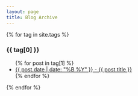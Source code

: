 ```yaml
---
layout: page
title: Blog Archive
---
```


{% for tag in site.tags %}
  <h3>{{ tag[0] }}</h3>
  <ul>
    {% for post in tag[1] %}
      <li><a href="/Vitamin-CS{{ post.url }}">{{ post.date | date: "%B %Y" }} - {{ post.title }}</a></li>
    {% endfor %}
  </ul>
{% endfor %}
